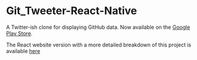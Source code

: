 # Git_Tweeter-React-Native

A Twitter-ish clone for displaying GitHub data. Now available on the [Google Play Store](https://play.google.com/store/apps/details?id=com.ang.gittweeter).

The React website version with a more detailed breakdown of this project is available [here](https://github.com/aaronangle/Git_Twitter)
